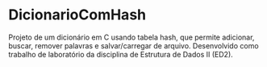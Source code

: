 # DicionarioComHash
Projeto de um dicionário em C usando tabela hash, que permite adicionar, buscar, remover palavras e salvar/carregar de arquivo. Desenvolvido como trabalho de laboratório da disciplina de Estrutura de Dados II (ED2).
